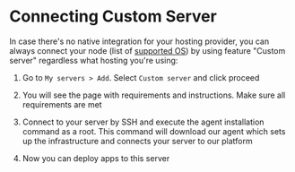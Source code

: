 # Connecting Custom Server

In case there's no native integration for your hosting provider, you can always connect your node (list of [supported OS](../supported-os.md)) by using feature "Custom server" regardless what hosting you're using:

1. Go to `My servers > Add`. Select `Custom server` and click proceed

2. You will see the page with requirements and instructions. Make sure all requirements are met 

3. Connect to your server by SSH and execute the agent installation command as a root. This command will download our agent which sets up the infrastructure and connects your server to our platform

4. Now you can deploy apps to this server
